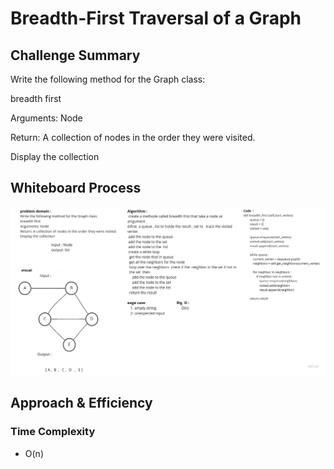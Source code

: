 # Breadth-First Traversal of a Graph

## Challenge Summary

Write the following method for the Graph class:

breadth first

Arguments: Node

Return: A collection of nodes in the order they were visited.

Display the collection

## Whiteboard Process
![](assets/Bredth_fisrt_graph.jpg)

## Approach & Efficiency
### Time Complexity
 + O(n)

